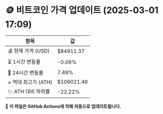 # 🪙 비트코인 가격 업데이트 (2025-03-01 17:09)

| 항목                | 값 |
|--------------------|----------------|
| 💰 현재 가격 (USD) | $84911.37 |
| ⏳ 1시간 변동률    | -0.09% |
| 📆 24시간 변동률   | 7.49% |
| 🔝 역대 최고가 (ATH) | $109021.48 |
| 📉 ATH 대비 하락률 | -22.22% |

🔄 **이 파일은 GitHub Actions에 의해 자동으로 업데이트됩니다.**
